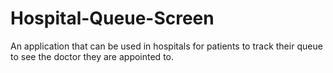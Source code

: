 # Hospital-Queue-Screen
An application that can be used in hospitals for patients to track their queue to see the doctor they are appointed to.

